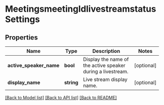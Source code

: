 # MeetingsmeetingIdlivestreamstatusSettings

## Properties
Name | Type | Description | Notes
------------ | ------------- | ------------- | -------------
**active_speaker_name** | **bool** | Display the name of the active speaker during a livestream. | [optional] 
**display_name** | **string** | Live stream display name. | [optional] 

[[Back to Model list]](../README.md#documentation-for-models) [[Back to API list]](../README.md#documentation-for-api-endpoints) [[Back to README]](../README.md)


